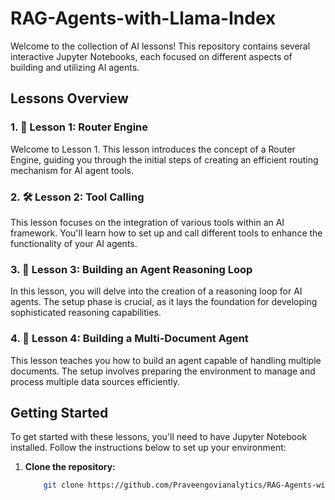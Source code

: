 # RAG-Agents-with-Llama-Index

Welcome to the collection of AI lessons! This repository contains several interactive Jupyter Notebooks, each focused on different aspects of building and utilizing AI agents.

## Lessons Overview

### 1. 🚀 Lesson 1: Router Engine
Welcome to Lesson 1. This lesson introduces the concept of a Router Engine, guiding you through the initial steps of creating an efficient routing mechanism for AI agent tools.

### 2. 🛠️ Lesson 2: Tool Calling
This lesson focuses on the integration of various tools within an AI framework. You'll learn how to set up and call different tools to enhance the functionality of your AI agents.

### 3. 🧠 Lesson 3: Building an Agent Reasoning Loop
In this lesson, you will delve into the creation of a reasoning loop for AI agents. The setup phase is crucial, as it lays the foundation for developing sophisticated reasoning capabilities.

### 4. 📄 Lesson 4: Building a Multi-Document Agent
This lesson teaches you how to build an agent capable of handling multiple documents. The setup involves preparing the environment to manage and process multiple data sources efficiently.

## Getting Started

To get started with these lessons, you'll need to have Jupyter Notebook installed. Follow the instructions below to set up your environment:

1. **Clone the repository:**
   ```bash
       git clone https://github.com/Praveengovianalytics/RAG-Agents-with-Llama-Index.git
   ```
